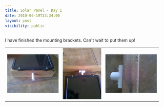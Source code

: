 ```yaml
---
title: Solar Panel - Day 1
date: 2010-06-19T23:34:00
layout: post
visibility: public
---
```


I have finished the mounting brackets. Can't wait to put them up!

|     |     |     |
| --- | --- | --- |
| ![](2010-03-2710-22-49.jpg) | ![](2010-03-2710-46-30.jpg) | ![](2010-03-2710-46-51.jpg) |
